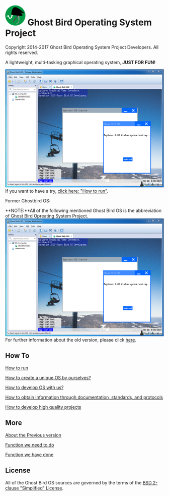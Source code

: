 # ![Home Page](docs/logo.png) Ghost Bird Operating System Project #

Copyright 2014-2017 Ghost Bird Operating System Project Developers. All rights reserved.

A lightweight, multi-tasking graphical operating system, **JUST FOR FUN!**

![Old version](docs/old.png "Former Ghostbird OS")
If you want to have a try, [click here: "How to run"](docs/HowTo/Run/index.md "docs/HowTo/Run/index.md").

Former Ghostbird OS:

**NOTE:**All of the following mentioned Ghost Bird OS is the abbreviation of Ghost Bird Opreating System Project.
![Old version](docs/old.png "An old version of Ghost Bird Operating System.")
For further information about the old version, please click [here](https://github.com/MakeOS/GhostBirdOS/blob/master/docs/PreviousVersion.md).

## How To ##


[How to run](docs/HowTo/Run/index.md "docs/HowTo/Run/index.md")

[How to create a unique OS by ourselves?](docs/HowTo/CreateOS.md "docs/HowTo/CreateOS.md")

[How to develop OS with us?](docs/HoToTeamWork/index.md "docs/HoToTeamWork/index.md")

[How to obtain information through documentation, standards, and protocols](docs/HowTo/ObtainInformation/index.md "docs/HowTo/ObtainInformation/index.md")

[How to develop high quality projects](docs/HowTo/DevelopHighQuality/index.md "docs/HowTo/DevelopHighQuality/index.md")

## More ##

[About the Previous version](docs/PreviousVersion.md "docs/PreviousVersion.md")

[Function we need to do](docs/Plan.md "docs/Plan.md")

[Function we have done](docs/FunctionList.md "docs/FunctionList.md")

## License ##
All of the Ghost Bird OS sources are governed by the terms of the [BSD 2-clause "Simplified" License](https://github.com/MakeOS/GhostBirdOS/blob/master/LICENSE).
